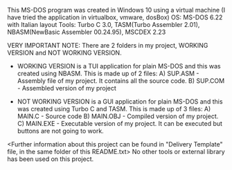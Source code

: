 This MS-DOS program was created in Windows 10 using a virtual machine (I have tried the application in virtualbox, vmware, dosBox)
OS: 	MS-DOS 6.22 with Italian layout
Tools:	Turbo C 3.0, TASM(Turbo Assembler 2.01), NBASM(NewBasic Assembler 00.24.95), MSCDEX 2.23

VERY IMPORTANT NOTE: 
There are 2 folders in my project, WORKING VERSION and NOT WORKING VERSION.
- WORKING VERSION is a TUI application for plain MS-DOS and this was created using NBASM.
	This is made up of 2 files:
		A) SUP.ASM - Assembly file of my project. It contains all the source code.
		B) SUP.COM - Assembled version of my project

- NOT WORKING VERSION is a GUI application for plain MS-DOS and this was created using Turbo C and TASM.
	This is made up of 3 files:
		A) MAIN.C - Source code
		B) MAIN.OBJ - Compiled version of my project.
		C) MAIN.EXE - Executable version of my project. It can be executed but buttons are not going to work.

<Further information about this project can be found in "Delivery Template" file, in the same folder of this README.txt>
No other tools or external library has been used on this project.
